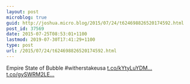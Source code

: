 ```yaml
---
layout: post
microblog: true
guid: http://joshua.micro.blog/2015/07/24/t624698826520174592.html
post_id: 37569
date: 2015-07-25T08:53:01+1100
lastmod: 2019-07-30T17:41:29+1100
type: post
url: /2015/07/24/t624698826520174592.html
---
```

Empire State of Bubble #witherstakeusa [t.co/kYtyLuYDM...](http://t.co/kYtyLuYDMj) [t.co/gySWRM2LE...](http://t.co/gySWRM2LEQ)
